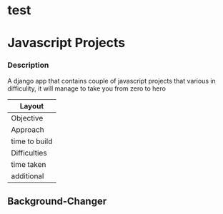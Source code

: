 # test
# Javascript Projects

### Description

A django app that contains couple of javascript projects that various in difficulity, it will manage to take you from zero to hero

| **Layout**  |
|-------------|
| Objective   |
| Approach    |
| time to build |
| Difficulties|
| time taken  |
| additional  |

## Background-Changer
